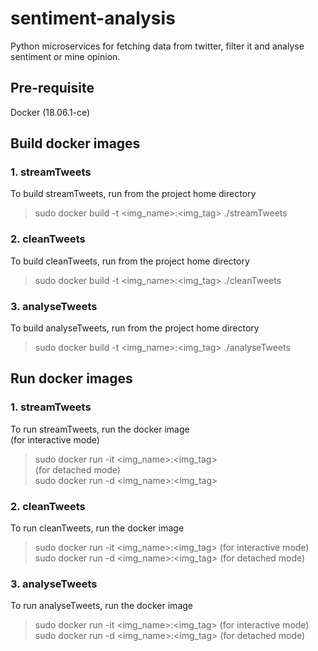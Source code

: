# sentiment-analysis
Python microservices for fetching data from twitter, filter it and analyse sentiment or mine opinion.

## Pre-requisite
Docker  (18.06.1-ce)

## Build docker images

### 1. streamTweets
To build streamTweets, run from the project home directory <br/> 
>  sudo docker build -t <img_name>:<img_tag> ./streamTweets <br/>

### 2. cleanTweets
To build cleanTweets, run from the project home directory <br/>
>  sudo docker build -t <img_name>:<img_tag> ./cleanTweets <br/>

### 3. analyseTweets
To build analyseTweets, run from the project home directory  <br/>
>  sudo docker build -t <img_name>:<img_tag> ./analyseTweets  <br/>

## Run docker images

### 1. streamTweets
To run streamTweets, run the docker image <br/>
(for interactive mode) <br/>
>  sudo docker run -it <img_name>:<img_tag> <br/>
(for detached mode) <br/>
>  sudo docker run -d <img_name>:<img_tag> <br/>
  
### 2. cleanTweets
To run cleanTweets, run the docker image <br/>
>  sudo docker run -it <img_name>:<img_tag>   (for interactive mode) <br/>
>  sudo docker run -d <img_name>:<img_tag>    (for detached mode) <br/>

### 3. analyseTweets
To run analyseTweets, run the docker image <br/>
>  sudo docker run -it <img_name>:<img_tag>   (for interactive mode) <br/>
>  sudo docker run -d <img_name>:<img_tag>    (for detached mode) <br/>
